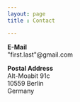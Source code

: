```yaml
---
layout: page
title : Contact

---
```


**E-Mail**<br/>
"first.last"@gmail.com 

**Postal Address**<br/>
Alt-Moabit 91c<br/>
10559 Berlin<br/>
Germany
